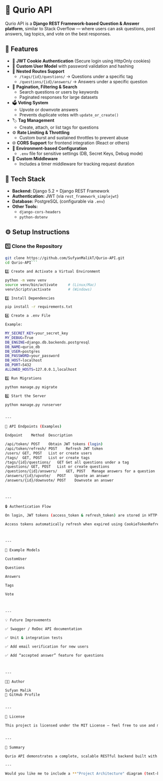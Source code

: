 # 🧠 Qurio API

Qurio API is a **Django REST Framework-based Question & Answer platform**, similar to Stack Overflow — where users can ask questions, post answers, tag topics, and vote on the best responses.


## 🚀 Features

- 🔐 **JWT Cookie Authentication** (Secure login using HttpOnly cookies)
- 👤 **Custom User Model** with password validation and hashing
- 🧵 **Nested Routes Support**
  - `/tags/{id}/questions/` → Questions under a specific tag  
  - `/questions/{id}/answers/` → Answers under a specific question  
- 📑 **Pagination, Filtering & Search**
  - Search questions or users by keywords  
  - Paginated responses for large datasets
- 🗳️ **Voting System**
  - Upvote or downvote answers  
  - Prevents duplicate votes with `update_or_create()`
- 🏷️ **Tag Management**
  - Create, attach, or list tags for questions
- ⚙️ **Rate Limiting & Throttling**
  - Custom burst and sustained throttles to prevent abuse
- 🌐 **CORS Support** for frontend integration (React or others)
- 🧩 **Environment-based Configuration**
  - `.env` file for sensitive settings (DB, Secret Keys, Debug mode)
- 🧱 **Custom Middleware**
  - Includes a timer middleware for tracking request duration



## 🧰 Tech Stack

- **Backend:** Django 5.2 + Django REST Framework  
- **Authentication:** JWT (via `rest_framework_simplejwt`)  
- **Database:** PostgreSQL (configurable via `.env`)  
- **Other Tools:**  
  - `django-cors-headers`  
  - `python-dotenv`



## ⚙️ Setup Instructions

### 1️⃣ Clone the Repository
```bash
git clone https://github.com/SufyanMalikT/Qurio-API.git
cd Qurio-API```

2️⃣ Create and Activate a Virtual Environment

python -m venv venv
source venv/bin/activate     # (Linux/Mac)
venv\Scripts\activate        # (Windows)

3️⃣ Install Dependencies

pip install -r requirements.txt

4️⃣ Create a .env File

Example:

MY_SECRET_KEY=your_secret_key
MY_DEBUG=True
DB_ENGINE=django.db.backends.postgresql
DB_NAME=qurio_db
DB_USER=postgres
DB_PASSWORD=your_password
DB_HOST=localhost
DB_PORT=5432
ALLOWED_HOSTS=127.0.0.1,localhost

5️⃣ Run Migrations

python manage.py migrate

6️⃣ Start the Server

python manage.py runserver


---

🧩 API Endpoints (Examples)

Endpoint	Method	Description

/api/token/	POST	Obtain JWT tokens (login)
/api/token/refresh/	POST	Refresh JWT token
/users/	GET, POST	List or create users
/tags/	GET, POST	List or create tags
/tags/{id}/questions/	GET	Get all questions under a tag
/questions/	GET, POST	List or create questions
/questions/{id}/answers/	GET, POST	Manage answers for a question
/answers/{id}/upvote/	POST	Upvote an answer
/answers/{id}/downvote/	POST	Downvote an answer



---

🔒 Authentication Flow

On login, JWT tokens (access_token & refresh_token) are stored in HTTP-only cookies.

Access tokens automatically refresh when expired using CookieTokenRefreshView.



---

📄 Example Models

CustomUser

Questions

Answers

Tags

Vote



---

💡 Future Improvements

✅ Swagger / ReDoc API documentation

✅ Unit & integration tests

✅ Add email verification for new users

✅ Add “accepted answer” feature for questions



---

👨‍💻 Author

Sufyan Malik
🔗 GitHub Profile


---

🪪 License

This project is licensed under the MIT License — feel free to use and modify it.


---

🧠 Summary

Qurio API demonstrates a complete, scalable RESTful backend built with Django and DRF — featuring secure authentication, nested relationships, and clear modular design. Perfect for integration with a React or mobile frontend.

---

Would you like me to include a **"Project Architecture" diagram (text-based)** section — showing how models, serializers, and views connect? It would make your README look even more professional.

